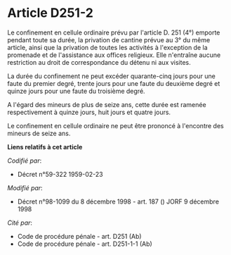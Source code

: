 # Article D251-2

Le confinement en cellule ordinaire prévu par l'article D. 251 (4°) emporte pendant toute sa durée, la privation de cantine
prévue au 3° du même article, ainsi que la privation de toutes les activités à l'exception de la promenade et de l'assistance
aux offices religieux. Elle n'entraîne aucune restriction au droit de correspondance du détenu ni aux visites.

La durée du confinement ne peut excéder quarante-cinq jours pour une faute du premier degré, trente jours pour une faute du
deuxième degré et quinze jours pour une faute du troisième degré.

A l'égard des mineurs de plus de seize ans, cette durée est ramenée respectivement à quinze jours, huit jours et quatre
jours.

Le confinement en cellule ordinaire ne peut être prononcé à l'encontre des mineurs de seize ans.

**Liens relatifs à cet article**

_Codifié par_:

  - Décret n°59-322 1959-02-23

_Modifié par_:

  - Décret n°98-1099 du 8 décembre 1998 - art. 187 () JORF 9 décembre 1998

_Cité par_:

  - Code de procédure pénale - art. D251 (Ab)
  - Code de procédure pénale - art. D251-1-1 (Ab)
